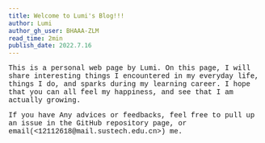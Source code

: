 ```yaml
---
title: Welcome to Lumi's Blog!!!
author: Lumi
author_gh_user: BHAAA-ZLM
read_time: 2min
publish_date: 2022.7.16
---
```



<!-- # <span style="font-family: Megrim">Welcome to Lumi's Blog!!!</span> -->



<span style="font-family: Courier"> This is a personal web page by Lumi. On this page, I will share interesting things I encountered in my everyday life, things I do, and sparks during my learning career. I hope that you can all feel my happiness, and see that I am actually growing.

<span style="font-family: Courier">
If you have Any advices or feedbacks, feel free to pull up an issue in the GitHub repository page, or email(<12112618@mail.sustech.edu.cn>) me.
